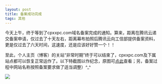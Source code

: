 ```yaml
---
layout: post
title: 备案成功完成
tags: 其他
---
```


今天上午，终于等到了cpxxpc.com域名备案完成的通知。算来，距离在腾讯云递交备案申请，仅过去了十天左右，距离幕布拍照后腾讯云向工信部提供备案资料，更是仅过去了六天时间，这速度，还是应该好好赞一个！！

至此，个人主页（博客）的关站“非常时期”终于可以结束了，cpxxpc.com及下属站点都可以恢复正常运作了。以下特截图以作纪念，原图可[点此](http://image.cpxxpc.com/beian.png)查看；另，备案过程中网站名称按照备案要求做了适当调整）^_^

![](http://image.cpxxpc.com/beian.png-700)

